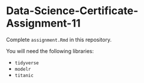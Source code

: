 # Data-Science-Certificate-Assignment-11

Complete `assignment.Rmd` in this repository.

You will need the following libraries:  

  - `tidyverse`
  - `modelr`
  - `titanic`